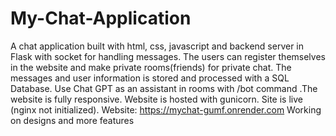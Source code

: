 # My-Chat-Application
A chat application built with html, css, javascript and backend server in Flask with socket for handling messages. The users can register themselves in the website and make private rooms(friends) for private chat. The messages and user information is stored and processed with a SQL Database. Use Chat GPT as an assistant in rooms with /bot command .The website is fully responsive.
Website is hosted with gunicorn. Site is live (nginx not initialized). 
Website: https://mychat-gumf.onrender.com
Working on designs and more features


